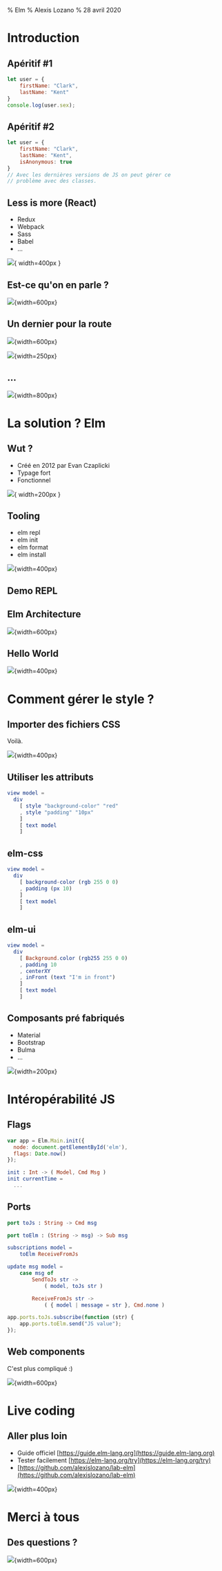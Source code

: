 % Elm
% Alexis Lozano
% 28 avril 2020

# Introduction

## Apéritif #1

```js
let user = {
    firstName: "Clark",
    lastName: "Kent"
}
console.log(user.sex);
```

## Apéritif #2

```js
let user = {
    firstName: "Clark",
    lastName: "Kent",
    isAnonymous: true
}
// Avec les dernières versions de JS on peut gérer ce
// problème avec des classes.
```

## Less is more (React)

* Redux
* Webpack
* Sass
* Babel
* ...

![](https://media.giphy.com/media/oYCvqkF8hMqs0/source.gif){ width=400px }

## Est-ce qu'on en parle ?

![](https://i.imgur.com/eO4PKSW.png){width=600px}

## Un dernier pour la route

![](https://external-preview.redd.it/TXeMetxOhQPjhp5Bva2rIPIFTmbxx2lMWmzTfjl_ka4.png?auto=webp&s=7092331fc47ff62f025373423669837881372a7c){width=600px}

![](https://media.giphy.com/media/a5viI92PAF89q/source.gif){width=250px}

## ...

![](https://static01.nyt.com/images/2016/08/05/us/05onfire1_xp/05onfire1_xp-facebookJumbo.jpg){width=800px}

# La solution ? Elm

## Wut ?

* Créé en 2012 par Evan Czaplicki
* Typage fort
* Fonctionnel

![](https://upload.wikimedia.org/wikipedia/commons/thumb/f/f3/Elm_logo.svg/1200px-Elm_logo.svg.png){ width=200px }

## Tooling

* elm repl
* elm init
* elm format
* elm install

![](https://media.giphy.com/media/10aADbYxnJlc9q/source.gif){width=400px}

## Demo REPL

## Elm Architecture

![](https://res.cloudinary.com/practicaldev/image/fetch/s--oT29AJmn--/c_limit%2Cf_auto%2Cfl_progressive%2Cq_auto%2Cw_880/https://thepracticaldev.s3.amazonaws.com/i/pfdd18lau3fmjhv63bou.png){width=600px}

## Hello World

![](https://media.giphy.com/media/Cmr1OMJ2FN0B2/source.gif){width=400px}

# Comment gérer le style ?

## Importer des fichiers CSS

Voilà.

![](https://media.giphy.com/media/1Z02vuppxP1Pa/source.gif){width=400px}

## Utiliser les attributs

```elm
view model =
  div
    [ style "background-color" "red"
    , style "padding" "10px"
    ]
    [ text model
    ]
```

## elm-css

```elm
view model =
  div
    [ background-color (rgb 255 0 0)
    , padding (px 10)
    ]
    [ text model
    ]
```

## elm-ui

```elm
view model =
  div
    [ Background.color (rgb255 255 0 0)
    , padding 10
    , centerXY
    , inFront (text "I'm in front")
    ]
    [ text model
    ]
```

## Composants pré fabriqués

* Material
* Bootstrap
* Bulma
* ...

![](https://media.giphy.com/media/26gs9kSN6d5PxSsQU/source.gif){width=200px}

# Intéropérabilité JS

## Flags

```js
var app = Elm.Main.init({
  node: document.getElementById('elm'),
  flags: Date.now()
});
```

```elm
init : Int -> ( Model, Cmd Msg )
init currentTime =
  ...
```

## Ports

```elm
port toJs : String -> Cmd msg

port toElm : (String -> msg) -> Sub msg

subscriptions model =
    toElm ReceiveFromJs

update msg model =
    case msg of
        SendToJs str ->
            ( model, toJs str )

        ReceiveFromJs str ->
            ( { model | message = str }, Cmd.none )
```

```js
app.ports.toJs.subscribe(function (str) {
    app.ports.toElm.send("JS value");
});
```

## Web components

C'est plus compliqué :)

![](https://media.giphy.com/media/l0JMrPWRQkTeg3jjO/source.gif){width=600px}

# Live coding 

## Aller plus loin

* Guide officiel [https://guide.elm-lang.org](https://guide.elm-lang.org)
* Tester facilement [https://elm-lang.org/try](https://elm-lang.org/try)
* [https://github.com/alexislozano/lab-elm](https://github.com/alexislozano/lab-elm)

![](https://media.giphy.com/media/6Z3D5t31ZdoNW/source.gif){width=400px}

# Merci à tous

## Des questions ?

![](https://media.giphy.com/media/12e5dX36aMp2Ba/giphy.gif){width=600px}
